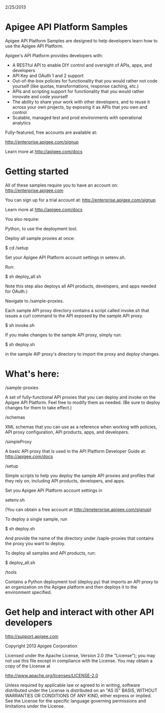 2/25/2013

# Apigee API Platform Samples

Apigee API Platform Samples are designed to help developers 
learn how to use the Apigee API Platform.

Apigee's API Platform provides developers with:

* A RESTful API to enable DIY control and oversight of APIs, 
  apps, and developers 
* API Key and OAuth 1 and 2 support
* Out-of-the-box policies for functionality that you would rather
  not code yourself (like quotas, transformations, response
  caching, etc.)
* APIs and scripting support for functionality that you would 
  rather innovate and code yourself
* The ability to share your work with other developers, and to 
  reuse it across your own projects, by exposing it as
  APIs that you own and control
* Scalable, managed test and prod environments with operational 
  analytics

Fully-featured, free accounts are available at:

<http://enterprise.apigee.com/signup>

Learn more at <http://apigee.com/docs>

# Getting started

All of these samples require you to have an account on:
<http://enterprise.apigee.com>

You can sign up for a trial account at:
<http://enterprise.apigee.com/signup>

Learn more at <http://apigee.com/docs>

You also require:

Python, to use the deployment tool.

Deploy all sample proxies at once:

$ cd /setup

Set your Apigee API Platform account settings in setenv.sh.

Run:

$ sh deploy_all.sh

Note this step also deploys all API products, developers, and apps needed for OAuth.)

Navigate to /sample-proxies.

Each sample API proxy directory contains a script called
invoke.sh that issues a curl command to the API exposed 
by the sample API proxy.

$ sh invoke.sh

If you make changes to the sample API proxy, simply run:

$ sh deploy.sh

in the sample AIP proxy's directory to import the proxy and
deploy changes.

# What's here:

/sample-proxies

A set of fully-functional API proxies that you can deploy and invoke
on the Apigee API Platform. Feel free to modify them as needed.
(Be sure to deploy changes for them to take effect.)

/schemas

XML schemas that you can  use as a reference when working with policies, API proxy configuration,
API products, apps, and developers.

/simpleProxy

A basic API proxy that is used in the API Platform Developer Guide at:
http://apigee.com/docs

/setup

Simple scripts to help you deploy the sample API proxies and profiles that they 
rely on, including API products, developers, and apps.

Set you Apigee API Platform account settings in 

setenv.sh

(You can obtain a free account at http://eneterprise.apigee.com/signup)

To deploy a single sample, run 

$ sh deploy.sh

And provide the name of the directory under /saple-proxies that
contains the proxy you want to deploy.

To deploy all samples and API products, run:

$ deploy_all.sh

/tools

Contains a Python deployment tool (deploy.py) that imports an API proxy to an
organization on the Apigee platform and then deploys it to the environment
specified.

# Get help and interact with other API developers

<http://support.apigee.com>

Copyright 2013 Apigee Corporation

Licensed under the Apache License, Version 2.0 (the "License"); you may 
not use this file except in compliance with the License. You may obtain 
a copy of the License at

http://www.apache.org/licenses/LICENSE-2.0

Unless required by applicable law or agreed to in writing, software
distributed under the License is distributed on an "AS IS" BASIS,
WITHOUT WARRANTIES OR CONDITIONS OF ANY KIND, either express or implied.
See the License for the specific language governing permissions and
limitations under the License.


